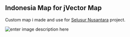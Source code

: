 ## Indonesia Map for jVector Map
Custom map i made and use for [Selusur Nusantara](https://www.selusurnusantara.com) project.

![enter image description here](http://www.nge-blog-di.selusurnusantara.com/content/screenshoot.png "Screenshoot")
